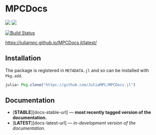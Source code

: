 # MPCDocs

[![](https://img.shields.io/badge/docs-stable-blue.svg)](https://travis-ci.org/huckl3b3rry87/MPCDocs.jl/stable)
[![](https://img.shields.io/badge/docs-latest-blue.svg)](https://travis-ci.org/huckl3b3rry87/MPCDocs.jl/latest)

[![Build Status](https://travis-ci.org/huckl3b3rry87/MPCDocs.jl.svg?branch=master)](https://travis-ci.org/huckl3b3rry87/MPCDocs.jl)


https://juliampc.github.io/MPCDocs.jl/latest/


## Installation

The package is registered in `METADATA.jl` and so can be installed with `Pkg.add`.

```julia
julia> Pkg.clone("https://github.com/JuliaMPC/MPCDocs.jl")
```

## Documentation

- [**STABLE**][docs-stable-url] &mdash; **most recently tagged version of the documentation.**
- [**LATEST**][docs-latest-url] &mdash; *in-development version of the documentation.*
